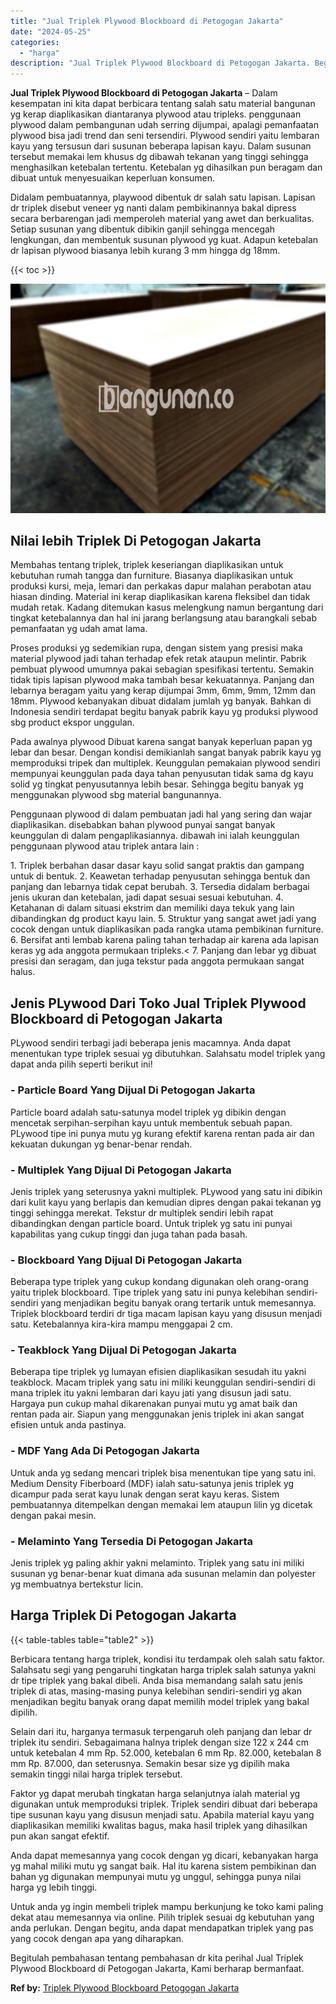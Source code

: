 ```yaml
---
title: "Jual Triplek Plywood Blockboard di Petogogan Jakarta"
date: "2024-05-25"
categories: 
  - "harga"
description: "Jual Triplek Plywood Blockboard di Petogogan Jakarta. Begitulah pembahasan tentang pembahasan dr kita perihal Jual Triplek Plywood Blockboard di Petogogan Ja..."
---
```


**Jual Triplek Plywood Blockboard di Petogogan Jakarta** – Dalam kesempatan ini kita dapat berbicara tentang salah satu material bangunan yg kerap diaplikasikan diantaranya plywood atau tripleks. penggunaan plywood dalam pembangunan udah serring dijumpai, apalagi pemanfaatan plywood bisa jadi trend dan seni tersendiri. Plywood sendiri yaitu lembaran kayu yang tersusun dari susunan beberapa lapisan kayu. Dalam susunan tersebut memakai lem khusus dg dibawah tekanan yang tinggi sehingga menghasilkan ketebalan tertentu. Ketebalan yg dihasilkan pun beragam dan dibuat untuk menyesuaikan keperluan konsumen.

Didalam pembuatannya, playwood dibentuk dr salah satu lapisan. Lapisan dr triplek disebut veneer yg nanti dalam pembikinannya bakal dipress secara berbarengan jadi memperoleh material yang awet dan berkualitas. Setiap susunan yang dibentuk dibikin ganjil sehingga mencegah lengkungan, dan membentuk susunan plywood yg kuat. Adapun ketebalan dr lapisan plywood biasanya lebih kurang 3 mm hingga dg 18mm.

{{< toc >}}

![Jual Triplek Plywood Blockboard di Petogogan Jakarta](/images/jual-triplek-murah-41.png)

## Nilai lebih Triplek Di Petogogan Jakarta

Membahas tentang triplek, triplek keseriangan diaplikasikan untuk kebutuhan rumah tangga dan furniture. Biasanya diaplikasikan untuk produksi kursi, meja, lemari dan perkakas dapur malahan perabotan atau hiasan dinding. Material ini kerap diaplikasikan karena fleksibel dan tidak mudah retak. Kadang ditemukan kasus melengkung namun bergantung dari tingkat ketebalannya dan hal ini jarang berlangsung atau barangkali sebab pemanfaatan yg udah amat lama.

Proses produksi yg sedemikian rupa, dengan sistem yang presisi maka material plywood jadi tahan terhadap efek retak ataupun melintir. Pabrik pembuat plywood umumnya pakai sebagian spesifikasi tertentu. Semakin tidak tipis lapisan plywood maka tambah besar kekuatannya. Panjang dan lebarnya beragam yaitu yang kerap dijumpai 3mm, 6mm, 9mm, 12mm dan 18mm. Plywood kebanyakan dibuat didalam jumlah yg banyak. Bahkan di Indonesia sendiri terdapat begitu banyak pabrik kayu yg produksi plywood sbg product ekspor unggulan.

Pada awalnya plywood Dibuat karena sangat banyak keperluan papan yg lebar dan besar. Dengan kondisi demikianlah sangat banyak pabrik kayu yg memproduksi tripek dan multiplek. Keunggulan pemakaian plywood sendiri mempunyai keunggulan pada daya tahan penyusutan tidak sama dg kayu solid yg tingkat penyusutannya lebih besar. Sehingga begitu banyak yg menggunakan plywood sbg material bangunannya.

Penggunaan plywood di dalam pembuatan jadi hal yang sering dan wajar diaplikasikan. disebabkan bahan plywood punyai sangat banyak keunggulan di dalam pengaplikasiannya. dibawah ini ialah keunggulan penggunaan plywood atau triplek antara lain :

1\. Triplek berbahan dasar dasar kayu solid sangat praktis dan gampang untuk di bentuk. 2. Keawetan terhadap penyusutan sehingga bentuk dan panjang dan lebarnya tidak cepat berubah. 3. Tersedia didalam berbagai jenis ukuran dan ketebalan, jadi dapat sesuai sesuai kebutuhan. 4. Ketahanan di dalam situasi ekstrim dan memiliki daya tekuk yang lain dibandingkan dg product kayu lain. 5. Struktur yang sangat awet jadi yang cocok dengan untuk diaplikasikan pada rangka utama pembikinan furniture. 6. Bersifat anti lembab karena paling tahan terhadap air karena ada lapisan keras yg ada anggota permukaan tripleks.< 7. Panjang dan lebar yg dibuat presisi dan seragam, dan juga tekstur pada anggota permukaan sangat halus.

## Jenis PLywood Dari Toko Jual Triplek Plywood Blockboard di Petogogan Jakarta

PLywood sendiri terbagi jadi beberapa jenis macamnya. Anda dapat menentukan type triplek sesuai yg dibutuhkan. Salahsatu model triplek yang dapat anda pilih seperti berikut ini!

### \- Particle Board Yang Dijual Di Petogogan Jakarta

Particle board adalah satu-satunya model triplek yg dibikin dengan mencetak serpihan-serpihan kayu untuk membentuk sebuah papan. PLywood tipe ini punya mutu yg kurang efektif karena rentan pada air dan kekuatan dukungan yg benar-benar rendah.

### \- Multiplek Yang Dijual Di Petogogan Jakarta

Jenis triplek yang seterusnya yakni multiplek. PLywood yang satu ini dibikin dari kulit kayu yang berlapis dan kemudian dipres dengan pakai tekanan yg tinggi sehingga merekat. Tekstur dr multiplek sendiri lebih rapat dibandingkan dengan particle board. Untuk triplek yg satu ini punyai kapabilitas yang cukup tinggi dan juga tahan pada basah.

### \- Blockboard Yang Dijual Di Petogogan Jakarta

Beberapa type triplek yang cukup kondang digunakan oleh orang-orang yaitu triplek blockboard. Tipe triplek yang satu ini punya kelebihan sendiri-sendiri yang menjadikan begitu banyak orang tertarik untuk memesannya. Triplek blockboard terdiri dr tiga macam lapisan kayu yang disusun menjadi satu. Ketebalannya kira-kira mampu menggapai 2 cm.

### \- Teakblock Yang Dijual Di Petogogan Jakarta

Beberapa tipe triplek yg lumayan efisien diaplikasikan sesudah itu yakni teakblock. Macam triplek yang satu ini miliki keunggulan sendiri-sendiri di mana triplek itu yakni lembaran dari kayu jati yang disusun jadi satu. Hargaya pun cukup mahal dikarenakan punyai mutu yg amat baik dan rentan pada air. Siapun yang menggunakan jenis triplek ini akan sangat efisien untuk anda pastinya.

### \- MDF Yang Ada Di Petogogan Jakarta

Untuk anda yg sedang mencari triplek bisa menentukan tipe yang satu ini. Medium Density Fiberboard (MDF) ialah satu-satunya jenis triplek yg dicampur pada serat kayu lunak dengan serat kayu keras. Sistem pembuatannya ditempelkan dengan memakai lem ataupun lilin yg dicetak dengan pakai mesin.

### \- Melaminto Yang Tersedia Di Petogogan Jakarta

Jenis triplek yg paling akhir yakni melaminto. Triplek yang satu ini miliki susunan yg benar-benar kuat dimana ada susunan melamin dan polyester yg membuatnya bertekstur licin.

## Harga Triplek Di Petogogan Jakarta

{{< table-tables table="table2" >}}

Berbicara tentang harga triplek, kondisi itu terdampak oleh salah satu faktor. Salahsatu segi yang pengaruhi tingkatan harga triplek salah satunya yakni dr tipe triplek yang bakal dibeli. Anda bisa memandang salah satu jenis triplek di atas, masing-masing punya kelebihan sendiri-sendiri yg akan menjadikan begitu banyak orang dapat memilih model triplek yang bakal dipilih.

Selain dari itu, harganya termasuk terpengaruh oleh panjang dan lebar dr triplek itu sendiri. Sebagaimana halnya triplek dengan size 122 x 244 cm untuk ketebalan 4 mm Rp. 52.000, ketebalan 6 mm Rp. 82.000, ketebalan 8 mm Rp. 87.000, dan seterusnya. Semakin besar size yg dipilih maka semakin tinggi nilai harga triplek tersebut.

Faktor yg dapat merubah tingkatan harga selanjutnya ialah material yg digunakan untuk memproduksi triplek. Triplek sendiri dibuat dari beberapa tipe susunan kayu yang disusun menjadi satu. Apabila material kayu yang diaplikasikan memiliki kwalitas bagus, maka hasil triplek yang dihasilkan pun akan sangat efektif.

Anda dapat memesannya yang cocok dengan yg dicari, kebanyakan harga yg mahal miliki mutu yg sangat baik. Hal itu karena sistem pembikinan dan bahan yg digunakan mempunyai mutu yg unggul, sehingga punya nilai harga yg lebih tinggi.

Untuk anda yg ingin membeli triplek mampu berkunjung ke toko kami paling dekat atau memesannya via online. Pilih triplek sesuai dg kebutuhan yang anda perlukan. Dengan begitu, anda dapat mendapatkan triplek yang pas yang cocok dengan apa yang diharapkan.

Begitulah pembahasan tentang pembahasan dr kita perihal Jual Triplek Plywood Blockboard di Petogogan Jakarta, Kami berharap bermanfaat.

**Ref by:** [Triplek Plywood Blockboard Petogogan Jakarta](https://id.wikipedia.org/wiki/Triplek)
